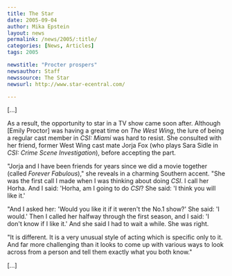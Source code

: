 ```yaml
---
title: The Star
date: 2005-09-04
author: Mika Epstein
layout: news
permalink: /news/2005/:title/
categories: [News, Articles]
tags: 2005

newstitle: "Procter prospers"
newsauthor: Staff  
newssource: The Star  
newsurl: http://www.star-ecentral.com/  

---
```

[...]

As a result, the opportunity to star in a TV show came soon after. Although [Emily Proctor] was having a great time on *The West Wing*, the lure of being a regular cast member in *CSI: Miami* was hard to resist. She consulted with her friend, former West Wing cast mate Jorja Fox (who plays Sara Sidle in *CSI: Crime Scene Investigation*), before accepting the part. 

"Jorja and I have been friends for years since we did a movie together (called *Forever Fabulous*)," she reveals in a charming Southern accent. "She was the first call I made when I was thinking about doing *CSI*. I call her Horha. And I said: 'Horha, am I going to do *CSI*? She said: 'I think you will like it.' 

"And I asked her: 'Would you like it if it weren't the No.1 show?' She said: 'I would.' Then I called her halfway through the first season, and I said: 'I don't know if I like it.' And she said I had to wait a while. She was right. 

"It is different. It is a very unusual style of acting which is specific only to it. And far more challenging than it looks to come up with various ways to look across from a person and tell them exactly what you both know."

[...]

